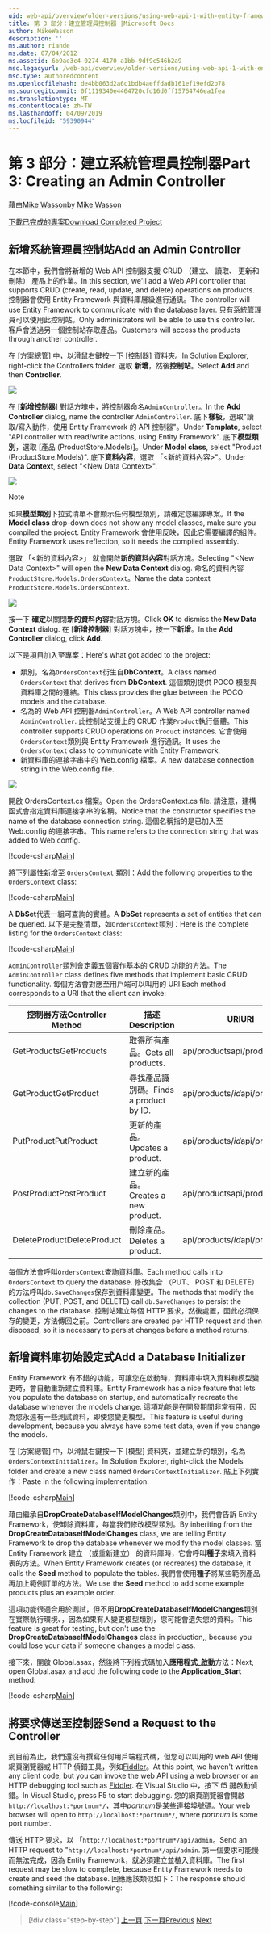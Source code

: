 ```yaml
---
uid: web-api/overview/older-versions/using-web-api-1-with-entity-framework-5/using-web-api-with-entity-framework-part-3
title: 第 3 部分：建立管理員控制器 |Microsoft Docs
author: MikeWasson
description: ''
ms.author: riande
ms.date: 07/04/2012
ms.assetid: 6b9ae3c4-0274-4170-a1bb-9df9c546b2a9
msc.legacyurl: /web-api/overview/older-versions/using-web-api-1-with-entity-framework-5/using-web-api-with-entity-framework-part-3
msc.type: authoredcontent
ms.openlocfilehash: de4bb063d2a6c1bdb4aeffdadb161ef19efd2b78
ms.sourcegitcommit: 0f1119340e4464720cfd16d0ff15764746ea1fea
ms.translationtype: MT
ms.contentlocale: zh-TW
ms.lasthandoff: 04/09/2019
ms.locfileid: "59390944"
---
```

# <a name="part-3-creating-an-admin-controller"></a><span data-ttu-id="4a475-102">第 3 部分：建立系統管理員控制器</span><span class="sxs-lookup"><span data-stu-id="4a475-102">Part 3: Creating an Admin Controller</span></span>

<span data-ttu-id="4a475-103">藉由[Mike Wasson](https://github.com/MikeWasson)</span><span class="sxs-lookup"><span data-stu-id="4a475-103">by [Mike Wasson](https://github.com/MikeWasson)</span></span>

[<span data-ttu-id="4a475-104">下載已完成的專案</span><span class="sxs-lookup"><span data-stu-id="4a475-104">Download Completed Project</span></span>](http://code.msdn.microsoft.com/ASP-NET-Web-API-with-afa30545)

## <a name="add-an-admin-controller"></a><span data-ttu-id="4a475-105">新增系統管理員控制站</span><span class="sxs-lookup"><span data-stu-id="4a475-105">Add an Admin Controller</span></span>

<span data-ttu-id="4a475-106">在本節中，我們會將新增的 Web API 控制器支援 CRUD （建立、 讀取、 更新和刪除） 產品上的作業。</span><span class="sxs-lookup"><span data-stu-id="4a475-106">In this section, we'll add a Web API controller that supports CRUD (create, read, update, and delete) operations on products.</span></span> <span data-ttu-id="4a475-107">控制器會使用 Entity Framework 與資料庫層級進行通訊。</span><span class="sxs-lookup"><span data-stu-id="4a475-107">The controller will use Entity Framework to communicate with the database layer.</span></span> <span data-ttu-id="4a475-108">只有系統管理員可以使用此控制站。</span><span class="sxs-lookup"><span data-stu-id="4a475-108">Only administrators will be able to use this controller.</span></span> <span data-ttu-id="4a475-109">客戶會透過另一個控制站存取產品。</span><span class="sxs-lookup"><span data-stu-id="4a475-109">Customers will access the products through another controller.</span></span>

<span data-ttu-id="4a475-110">在 [方案總管] 中，以滑鼠右鍵按一下 [控制器] 資料夾。</span><span class="sxs-lookup"><span data-stu-id="4a475-110">In Solution Explorer, right-click the Controllers folder.</span></span> <span data-ttu-id="4a475-111">選取 **新增**，然後**控制站**。</span><span class="sxs-lookup"><span data-stu-id="4a475-111">Select **Add** and then **Controller**.</span></span>

![](using-web-api-with-entity-framework-part-3/_static/image1.png)

<span data-ttu-id="4a475-112">在 [**新增控制器**] 對話方塊中，將控制器命名`AdminController`。</span><span class="sxs-lookup"><span data-stu-id="4a475-112">In the **Add Controller** dialog, name the controller `AdminController`.</span></span> <span data-ttu-id="4a475-113">底下**樣板**，選取&quot;讀取/寫入動作，使用 Entity Framework 的 API 控制器&quot;。</span><span class="sxs-lookup"><span data-stu-id="4a475-113">Under **Template**, select &quot;API controller with read/write actions, using Entity Framework&quot;.</span></span> <span data-ttu-id="4a475-114">底下**模型類別**，選取 [產品 (ProductStore.Models)]。</span><span class="sxs-lookup"><span data-stu-id="4a475-114">Under **Model class**, select "Product (ProductStore.Models)".</span></span> <span data-ttu-id="4a475-115">底下**資料內容**，選取 「&lt;新的資料內容&gt;"。</span><span class="sxs-lookup"><span data-stu-id="4a475-115">Under **Data Context**, select "&lt;New Data Context&gt;".</span></span>

![](using-web-api-with-entity-framework-part-3/_static/image2.png)

> [!NOTE]
> <span data-ttu-id="4a475-116">如果**模型類別**下拉式清單不會顯示任何模型類別，請確定您編譯專案。</span><span class="sxs-lookup"><span data-stu-id="4a475-116">If the **Model class** drop-down does not show any model classes, make sure you compiled the project.</span></span> <span data-ttu-id="4a475-117">Entity Framework 會使用反映，因此它需要編譯的組件。</span><span class="sxs-lookup"><span data-stu-id="4a475-117">Entity Framework uses reflection, so it needs the compiled assembly.</span></span>


<span data-ttu-id="4a475-118">選取 「&lt;新的資料內容&gt;」 就會開啟**新的資料內容**對話方塊。</span><span class="sxs-lookup"><span data-stu-id="4a475-118">Selecting "&lt;New Data Context&gt;" will open the **New Data Context** dialog.</span></span> <span data-ttu-id="4a475-119">命名的資料內容`ProductStore.Models.OrdersContext`。</span><span class="sxs-lookup"><span data-stu-id="4a475-119">Name the data context `ProductStore.Models.OrdersContext`.</span></span>

![](using-web-api-with-entity-framework-part-3/_static/image3.png)

<span data-ttu-id="4a475-120">按一下  **確定**以關閉**新的資料內容**對話方塊。</span><span class="sxs-lookup"><span data-stu-id="4a475-120">Click **OK** to dismiss the **New Data Context** dialog.</span></span> <span data-ttu-id="4a475-121">在 [**新增控制器**] 對話方塊中，按一下**新增**。</span><span class="sxs-lookup"><span data-stu-id="4a475-121">In the **Add Controller** dialog, click **Add**.</span></span>

<span data-ttu-id="4a475-122">以下是項目加入至專案：</span><span class="sxs-lookup"><span data-stu-id="4a475-122">Here's what got added to the project:</span></span>

- <span data-ttu-id="4a475-123">類別，名為`OrdersContext`衍生自**DbContext**。</span><span class="sxs-lookup"><span data-stu-id="4a475-123">A class named `OrdersContext` that derives from **DbContext**.</span></span> <span data-ttu-id="4a475-124">這個類別提供 POCO 模型與資料庫之間的連結。</span><span class="sxs-lookup"><span data-stu-id="4a475-124">This class provides the glue between the POCO models and the database.</span></span>
- <span data-ttu-id="4a475-125">名為的 Web API 控制器`AdminController`。</span><span class="sxs-lookup"><span data-stu-id="4a475-125">A Web API controller named `AdminController`.</span></span> <span data-ttu-id="4a475-126">此控制站支援上的 CRUD 作業`Product`執行個體。</span><span class="sxs-lookup"><span data-stu-id="4a475-126">This controller supports CRUD operations on `Product` instances.</span></span> <span data-ttu-id="4a475-127">它會使用`OrdersContext`類別與 Entity Framework 進行通訊。</span><span class="sxs-lookup"><span data-stu-id="4a475-127">It uses the `OrdersContext` class to communicate with Entity Framework.</span></span>
- <span data-ttu-id="4a475-128">新資料庫的連接字串中的 Web.config 檔案。</span><span class="sxs-lookup"><span data-stu-id="4a475-128">A new database connection string in the Web.config file.</span></span>

![](using-web-api-with-entity-framework-part-3/_static/image4.png)

<span data-ttu-id="4a475-129">開啟 OrdersContext.cs 檔案。</span><span class="sxs-lookup"><span data-stu-id="4a475-129">Open the OrdersContext.cs file.</span></span> <span data-ttu-id="4a475-130">請注意，建構函式會指定資料庫連接字串的名稱。</span><span class="sxs-lookup"><span data-stu-id="4a475-130">Notice that the constructor specifies the name of the database connection string.</span></span> <span data-ttu-id="4a475-131">這個名稱指的是已加入至 Web.config 的連接字串。</span><span class="sxs-lookup"><span data-stu-id="4a475-131">This name refers to the connection string that was added to Web.config.</span></span>

[!code-csharp[Main](using-web-api-with-entity-framework-part-3/samples/sample1.cs)]

<span data-ttu-id="4a475-132">將下列屬性新增至 `OrdersContext` 類別：</span><span class="sxs-lookup"><span data-stu-id="4a475-132">Add the following properties to the `OrdersContext` class:</span></span>

[!code-csharp[Main](using-web-api-with-entity-framework-part-3/samples/sample2.cs)]

<span data-ttu-id="4a475-133">A **DbSet**代表一組可查詢的實體。</span><span class="sxs-lookup"><span data-stu-id="4a475-133">A **DbSet** represents a set of entities that can be queried.</span></span> <span data-ttu-id="4a475-134">以下是完整清單，如`OrdersContext`類別：</span><span class="sxs-lookup"><span data-stu-id="4a475-134">Here is the complete listing for the `OrdersContext` class:</span></span>

[!code-csharp[Main](using-web-api-with-entity-framework-part-3/samples/sample3.cs)]

<span data-ttu-id="4a475-135">`AdminController`類別會定義五個實作基本的 CRUD 功能的方法。</span><span class="sxs-lookup"><span data-stu-id="4a475-135">The `AdminController` class defines five methods that implement basic CRUD functionality.</span></span> <span data-ttu-id="4a475-136">每個方法會對應至用戶端可以叫用的 URI:</span><span class="sxs-lookup"><span data-stu-id="4a475-136">Each method corresponds to a URI that the client can invoke:</span></span>

| <span data-ttu-id="4a475-137">控制器方法</span><span class="sxs-lookup"><span data-stu-id="4a475-137">Controller Method</span></span> | <span data-ttu-id="4a475-138">描述</span><span class="sxs-lookup"><span data-stu-id="4a475-138">Description</span></span> | <span data-ttu-id="4a475-139">URI</span><span class="sxs-lookup"><span data-stu-id="4a475-139">URI</span></span> | <span data-ttu-id="4a475-140">HTTP 方法</span><span class="sxs-lookup"><span data-stu-id="4a475-140">HTTP Method</span></span> |
| --- | --- | --- | --- |
| <span data-ttu-id="4a475-141">GetProducts</span><span class="sxs-lookup"><span data-stu-id="4a475-141">GetProducts</span></span> | <span data-ttu-id="4a475-142">取得所有產品。</span><span class="sxs-lookup"><span data-stu-id="4a475-142">Gets all products.</span></span> | <span data-ttu-id="4a475-143">api/products</span><span class="sxs-lookup"><span data-stu-id="4a475-143">api/products</span></span> | <span data-ttu-id="4a475-144">GET</span><span class="sxs-lookup"><span data-stu-id="4a475-144">GET</span></span> |
| <span data-ttu-id="4a475-145">GetProduct</span><span class="sxs-lookup"><span data-stu-id="4a475-145">GetProduct</span></span> | <span data-ttu-id="4a475-146">尋找產品識別碼。</span><span class="sxs-lookup"><span data-stu-id="4a475-146">Finds a product by ID.</span></span> | <span data-ttu-id="4a475-147">api/products/*id*</span><span class="sxs-lookup"><span data-stu-id="4a475-147">api/products/*id*</span></span> | <span data-ttu-id="4a475-148">GET</span><span class="sxs-lookup"><span data-stu-id="4a475-148">GET</span></span> |
| <span data-ttu-id="4a475-149">PutProduct</span><span class="sxs-lookup"><span data-stu-id="4a475-149">PutProduct</span></span> | <span data-ttu-id="4a475-150">更新的產品。</span><span class="sxs-lookup"><span data-stu-id="4a475-150">Updates a product.</span></span> | <span data-ttu-id="4a475-151">api/products/*id*</span><span class="sxs-lookup"><span data-stu-id="4a475-151">api/products/*id*</span></span> | <span data-ttu-id="4a475-152">PUT</span><span class="sxs-lookup"><span data-stu-id="4a475-152">PUT</span></span> |
| <span data-ttu-id="4a475-153">PostProduct</span><span class="sxs-lookup"><span data-stu-id="4a475-153">PostProduct</span></span> | <span data-ttu-id="4a475-154">建立新的產品。</span><span class="sxs-lookup"><span data-stu-id="4a475-154">Creates a new product.</span></span> | <span data-ttu-id="4a475-155">api/products</span><span class="sxs-lookup"><span data-stu-id="4a475-155">api/products</span></span> | <span data-ttu-id="4a475-156">POST</span><span class="sxs-lookup"><span data-stu-id="4a475-156">POST</span></span> |
| <span data-ttu-id="4a475-157">DeleteProduct</span><span class="sxs-lookup"><span data-stu-id="4a475-157">DeleteProduct</span></span> | <span data-ttu-id="4a475-158">刪除產品。</span><span class="sxs-lookup"><span data-stu-id="4a475-158">Deletes a product.</span></span> | <span data-ttu-id="4a475-159">api/products/*id*</span><span class="sxs-lookup"><span data-stu-id="4a475-159">api/products/*id*</span></span> | <span data-ttu-id="4a475-160">DELETE</span><span class="sxs-lookup"><span data-stu-id="4a475-160">DELETE</span></span> |

<span data-ttu-id="4a475-161">每個方法會呼叫`OrdersContext`查詢資料庫。</span><span class="sxs-lookup"><span data-stu-id="4a475-161">Each method calls into `OrdersContext` to query the database.</span></span> <span data-ttu-id="4a475-162">修改集合 （PUT、 POST 和 DELETE） 的方法呼叫`db.SaveChanges`保存到資料庫變更。</span><span class="sxs-lookup"><span data-stu-id="4a475-162">The methods that modify the collection (PUT, POST, and DELETE) call `db.SaveChanges` to persist the changes to the database.</span></span> <span data-ttu-id="4a475-163">控制站建立每個 HTTP 要求，然後處置，因此必須保存的變更，方法傳回之前。</span><span class="sxs-lookup"><span data-stu-id="4a475-163">Controllers are created per HTTP request and then disposed, so it is necessary to persist changes before a method returns.</span></span>

## <a name="add-a-database-initializer"></a><span data-ttu-id="4a475-164">新增資料庫初始設定式</span><span class="sxs-lookup"><span data-stu-id="4a475-164">Add a Database Initializer</span></span>

<span data-ttu-id="4a475-165">Entity Framework 有不錯的功能，可讓您在啟動時，資料庫中填入資料和模型變更時，會自動重新建立資料庫。</span><span class="sxs-lookup"><span data-stu-id="4a475-165">Entity Framework has a nice feature that lets you populate the database on startup, and automatically recreate the database whenever the models change.</span></span> <span data-ttu-id="4a475-166">這項功能是在開發期間非常有用，因為您永遠有一些測試資料，即使您變更模型。</span><span class="sxs-lookup"><span data-stu-id="4a475-166">This feature is useful during development, because you always have some test data, even if you change the models.</span></span>

<span data-ttu-id="4a475-167">在 [方案總管] 中，以滑鼠右鍵按一下 [模型] 資料夾，並建立新的類別，名為`OrdersContextInitializer`。</span><span class="sxs-lookup"><span data-stu-id="4a475-167">In Solution Explorer, right-click the Models folder and create a new class named `OrdersContextInitializer`.</span></span> <span data-ttu-id="4a475-168">貼上下列實作：</span><span class="sxs-lookup"><span data-stu-id="4a475-168">Paste in the following implementation:</span></span>

[!code-csharp[Main](using-web-api-with-entity-framework-part-3/samples/sample4.cs)]

<span data-ttu-id="4a475-169">藉由繼承自**DropCreateDatabaseIfModelChanges**類別中，我們會告訴 Entity Framework，使卸除資料庫，每當我們修改模型類別。</span><span class="sxs-lookup"><span data-stu-id="4a475-169">By inheriting from the **DropCreateDatabaseIfModelChanges** class, we are telling Entity Framework to drop the database whenever we modify the model classes.</span></span> <span data-ttu-id="4a475-170">當 Entity Framework 建立 （或重新建立） 的資料庫時，它會呼叫**種子**來填入資料表的方法。</span><span class="sxs-lookup"><span data-stu-id="4a475-170">When Entity Framework creates (or recreates) the database, it calls the **Seed** method to populate the tables.</span></span> <span data-ttu-id="4a475-171">我們會使用**種子**將某些範例產品再加上範例訂單的方法。</span><span class="sxs-lookup"><span data-stu-id="4a475-171">We use the **Seed** method to add some example products plus an example order.</span></span>

<span data-ttu-id="4a475-172">這項功能很適合用於測試，但不用**DropCreateDatabaseIfModelChanges**類別在實際執行環境、，因為如果有人變更模型類別，您可能會遺失您的資料。</span><span class="sxs-lookup"><span data-stu-id="4a475-172">This feature is great for testing, but don't use the **DropCreateDatabaseIfModelChanges** class in production,, because you could lose your data if someone changes a model class.</span></span>

<span data-ttu-id="4a475-173">接下來，開啟 Global.asax，然後將下列程式碼加入**應用程式\_啟動**方法：</span><span class="sxs-lookup"><span data-stu-id="4a475-173">Next, open Global.asax and add the following code to the **Application\_Start** method:</span></span>

[!code-csharp[Main](using-web-api-with-entity-framework-part-3/samples/sample5.cs)]

## <a name="send-a-request-to-the-controller"></a><span data-ttu-id="4a475-174">將要求傳送至控制器</span><span class="sxs-lookup"><span data-stu-id="4a475-174">Send a Request to the Controller</span></span>

<span data-ttu-id="4a475-175">到目前為止，我們還沒有撰寫任何用戶端程式碼，但您可以叫用的 web API 使用網頁瀏覽器或 HTTP 偵錯工具，例如[Fiddler](http://www.fiddler2.com/fiddler2/)。</span><span class="sxs-lookup"><span data-stu-id="4a475-175">At this point, we haven't written any client code, but you can invoke the web API using a web browser or an HTTP debugging tool such as [Fiddler](http://www.fiddler2.com/fiddler2/).</span></span> <span data-ttu-id="4a475-176">在 Visual Studio 中，按下 f5 鍵啟動偵錯。</span><span class="sxs-lookup"><span data-stu-id="4a475-176">In Visual Studio, press F5 to start debugging.</span></span> <span data-ttu-id="4a475-177">您的網頁瀏覽器會開啟`http://localhost:*portnum*/`，其中*portnum*是某些連接埠號碼。</span><span class="sxs-lookup"><span data-stu-id="4a475-177">Your web browser will open to `http://localhost:*portnum*/`, where *portnum* is some port number.</span></span>

<span data-ttu-id="4a475-178">傳送 HTTP 要求，以 「`http://localhost:*portnum*/api/admin`。</span><span class="sxs-lookup"><span data-stu-id="4a475-178">Send an HTTP request to "`http://localhost:*portnum*/api/admin`.</span></span> <span data-ttu-id="4a475-179">第一個要求可能慢而無法完成，因為 Entity Framework，就必須建立並植入資料庫。</span><span class="sxs-lookup"><span data-stu-id="4a475-179">The first request may be slow to complete, because Entity Framework needs to create and seed the database.</span></span> <span data-ttu-id="4a475-180">回應應該類似如下：</span><span class="sxs-lookup"><span data-stu-id="4a475-180">The response should something similar to the following:</span></span>

[!code-console[Main](using-web-api-with-entity-framework-part-3/samples/sample6.cmd)]

> [!div class="step-by-step"]
> <span data-ttu-id="4a475-181">[上一頁](using-web-api-with-entity-framework-part-2.md)
> [下一頁](using-web-api-with-entity-framework-part-4.md)</span><span class="sxs-lookup"><span data-stu-id="4a475-181">[Previous](using-web-api-with-entity-framework-part-2.md)
[Next](using-web-api-with-entity-framework-part-4.md)</span></span>
